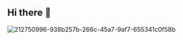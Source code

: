 ## Hi there 👋


![212750996-938b257b-266c-45a7-9af7-655341c0f58b](https://github.com/user-attachments/assets/b5694c6f-b8e5-41d6-8313-d6c379157873)
